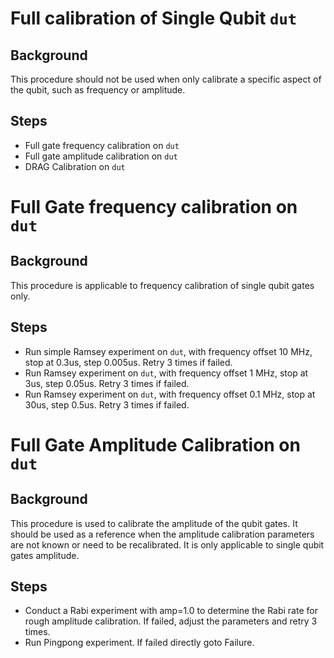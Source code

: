 # Full calibration of Single Qubit `dut`

## Background

This procedure should not be used when only calibrate a specific aspect of the qubit, such as frequency or amplitude.

## Steps

- Full gate frequency calibration on `dut`
- Full gate amplitude calibration on `dut`
- DRAG Calibration on `dut`

# Full Gate frequency calibration on `dut`

## Background

This procedure is applicable to frequency calibration of single qubit gates only.

## Steps

- Run simple Ramsey experiment on `dut`, with frequency offset 10 MHz, stop at 0.3us, step 0.005us. Retry 3 times if failed.
- Run Ramsey experiment on `dut`, with frequency offset 1 MHz, stop at 3us, step 0.05us. Retry 3 times if failed.
- Run Ramsey experiment on `dut`, with frequency offset 0.1 MHz, stop at 30us, step 0.5us. Retry 3 times if failed.

# Full Gate Amplitude Calibration on `dut`

## Background

This procedure is used to calibrate the amplitude of the qubit gates. It should be used as a reference when the amplitude calibration parameters are not known or
need to be recalibrated. It is only applicable to single qubit gates amplitude.

## Steps

- Conduct a Rabi experiment with amp=1.0 to determine the Rabi rate for rough amplitude calibration. If failed, adjust the parameters and retry 3 times.
- Run Pingpong experiment. If failed directly goto Failure.